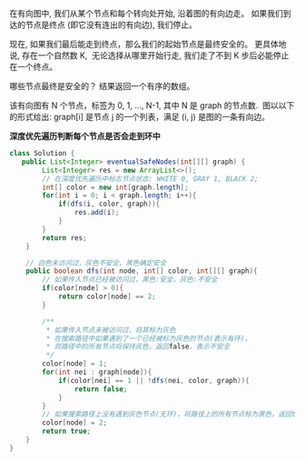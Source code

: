 在有向图中, 我们从某个节点和每个转向处开始, 沿着图的有向边走。 如果我们到达的节点是终点 (即它没有连出的有向边), 我们停止。

现在, 如果我们最后能走到终点，那么我们的起始节点是最终安全的。 更具体地说, 存在一个自然数 K,  无论选择从哪里开始行走, 我们走了不到 K 步后必能停止在一个终点。

哪些节点最终是安全的？ 结果返回一个有序的数组。

该有向图有 N 个节点，标签为 0, 1, ..., N-1, 其中 N 是 graph 的节点数.  图以以下的形式给出: graph[i] 是节点 j 的一个列表，满足 (i, j) 是图的一条有向边。

**深度优先遍历判断每个节点是否会走到环中**

```Java
class Solution {
   public List<Integer> eventualSafeNodes(int[][] graph) {
        List<Integer> res = new ArrayList<>();
        // 在深度优先遍历中标志节点状态: WHITE 0, GRAY 1, BLACK 2;
        int[] color = new int[graph.length];
        for(int i = 0; i < graph.length; i++){
            if(dfs(i, color, graph)){
                res.add(i);
            }
        }
        return res;
    }

    // 白色未访问过，灰色不安全，黑色确定安全
    public boolean dfs(int node, int[] color, int[][] graph){
        // 如果传入节点已经被访问过，黑色:安全，灰色:不安全
        if(color[node] > 0){
            return color[node] == 2;
        }

        /**
         * 如果传入节点未被访问过，将其标为灰色
         * 在搜索路径中如果遇到了一个已经被标为灰色的节点(表示有环)，
         * 则路径中的所有节点将保持灰色，返回false，表示不安全
         */
        color[node] = 1;
        for(int nei : graph[node]){
            if(color[nei] == 1 || !dfs(nei, color, graph)){
                return false;
            }
        }
        // 如果搜索路径上没有遇到灰色节点(无环)，将路径上的所有节点标为黑色，返回true，表示安全
        color[node] = 2;
        return true;
    } 
}
```